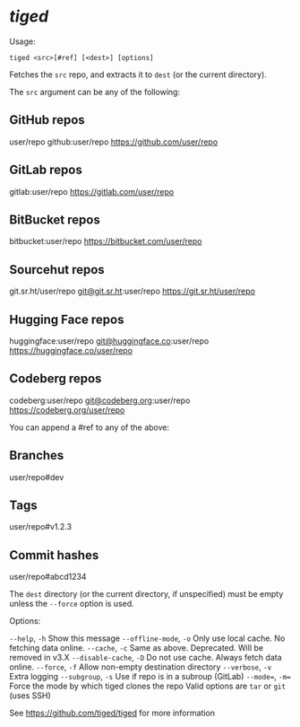 # _tiged_

Usage:

`tiged <src>[#ref] [<dest>] [options]`

Fetches the `src` repo, and extracts it to `dest` (or the current directory).

The `src` argument can be any of the following:

## GitHub repos

user/repo
github:user/repo
https://github.com/user/repo

## GitLab repos

gitlab:user/repo
https://gitlab.com/user/repo

## BitBucket repos

bitbucket:user/repo
https://bitbucket.com/user/repo

## Sourcehut repos

git.sr.ht/user/repo
git@git.sr.ht:user/repo
https://git.sr.ht/user/repo

## Hugging Face repos

huggingface:user/repo
git@huggingface.co:user/repo
https://huggingface.co/user/repo

## Codeberg repos

codeberg:user/repo
git@codeberg.org:user/repo
https://codeberg.org/user/repo

You can append a #ref to any of the above:

## Branches

user/repo#dev

## Tags

user/repo#v1.2.3

## Commit hashes

user/repo#abcd1234

The `dest` directory (or the current directory, if unspecified) must be empty
unless the `--force` option is used.

Options:

`--help`, `-h` Show this message
`--offline-mode`, `-o` Only use local cache. No fetching data online.
`--cache`, `-c` Same as above. Deprecated. Will be removed in v3.X
`--disable-cache`, `-D` Do not use cache. Always fetch data online.
`--force`, `-f` Allow non-empty destination directory
`--verbose`, `-v` Extra logging
`--subgroup`, `-s` Use if repo is in a subroup (GitLab)
`--mode=`, `-m=` Force the mode by which tiged clones the repo
Valid options are `tar` or `git` (uses SSH)

See https://github.com/tiged/tiged for more information
